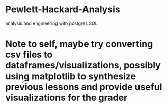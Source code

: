 # Pewlett-Hackard-Analysis
analysis and engineering with postgres SQL

# Note to self, maybe try converting csv files to dataframes/visualizations, possibly using matplotlib to synthesize previous lessons and provide useful visualizations for the grader
